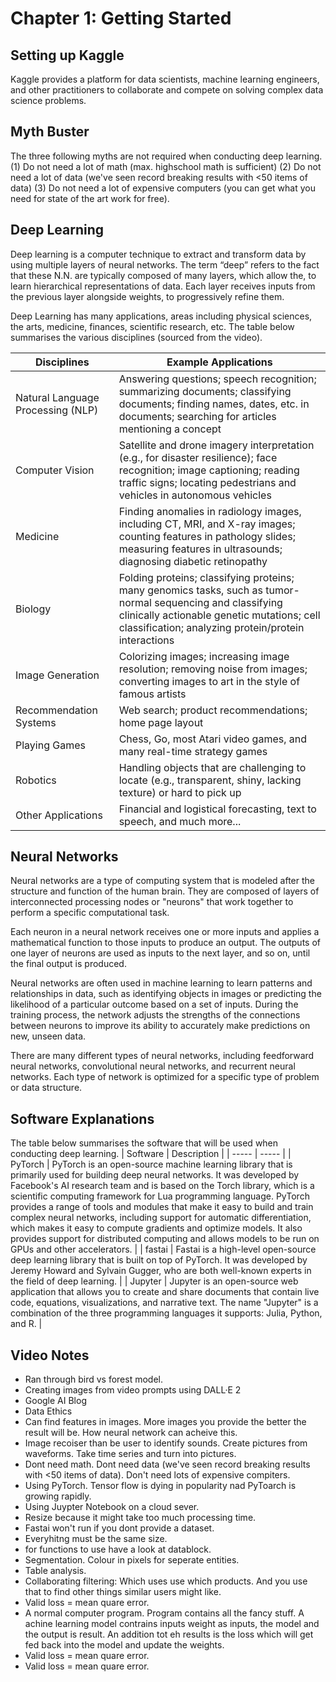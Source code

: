 # **Chapter 1:** Getting Started

## Setting up Kaggle 
Kaggle provides a platform for data scientists, machine learning engineers, and other practitioners to collaborate and compete on solving complex data science problems. 

## Myth Buster
The three following myths are not required when conducting deep learning. (1) Do not need a lot of math (max. highschool math is sufficient) (2) Do not need a lot of data (we've seen record breaking results with <50 items of data) (3) Do not need a lot of expensive computers (you can get what you need for state of the art work for free).

## Deep Learning
Deep learning is a computer technique to extract and transform data by using multiple layers of neural networks. The term “deep” refers to the fact that these N.N. are typically composed of many layers, which allow the, to learn hierarchical representations of data. Each layer receives inputs from the previous layer alongside weights, to progressively refine them. 

Deep Learning has many applications, areas including physical sciences, the arts, medicine, finances, scientific research, etc. The table below summarises the various disciplines (sourced from the video). 

| Disciplines | Example Applications |
| ----- | ----- |
| Natural Language Processing (NLP) | Answering questions; speech recognition; summarizing documents; classifying documents; finding names, dates, etc. in documents; searching for articles mentioning a concept |
| Computer Vision | Satellite and drone imagery interpretation (e.g., for disaster resilience); face recognition; image captioning; reading traffic signs; locating pedestrians and vehicles in autonomous vehicles |
| Medicine | Finding anomalies in radiology images, including CT, MRI, and X-ray images; counting features in pathology slides; measuring features in ultrasounds; diagnosing diabetic retinopathy |
| Biology | Folding proteins; classifying proteins; many genomics tasks, such as tumor-normal sequencing and classifying clinically actionable genetic mutations; cell classification; analyzing protein/protein interactions |
| Image Generation | Colorizing images; increasing image resolution; removing noise from images; converting images to art in the style of famous artists 
| Recommendation Systems | Web search; product recommendations; home page layout |
| Playing Games | Chess, Go, most Atari video games, and many real-time strategy games |
| Robotics | Handling objects that are challenging to locate (e.g., transparent, shiny, lacking texture) or hard to pick up |
| Other Applications | Financial and logistical forecasting, text to speech, and much more... |

## Neural Networks
Neural networks are a type of computing system that is modeled after the structure and function of the human brain. They are composed of layers of interconnected processing nodes or "neurons" that work together to perform a specific computational task.

Each neuron in a neural network receives one or more inputs and applies a mathematical function to those inputs to produce an output. The outputs of one layer of neurons are used as inputs to the next layer, and so on, until the final output is produced.

Neural networks are often used in machine learning to learn patterns and relationships in data, such as identifying objects in images or predicting the likelihood of a particular outcome based on a set of inputs. During the training process, the network adjusts the strengths of the connections between neurons to improve its ability to accurately make predictions on new, unseen data.

There are many different types of neural networks, including feedforward neural networks, convolutional neural networks, and recurrent neural networks. Each type of network is optimized for a specific type of problem or data structure.

## Software Explanations
The table below summarises the software that will be used when conducting deep learning. 
| Software | Description |
| ----- | ----- |
| PyTorch | PyTorch is an open-source machine learning library that is primarily used for building deep neural networks. It was developed by Facebook's AI research team and is based on the Torch library, which is a scientific computing framework for Lua programming language. PyTorch provides a range of tools and modules that make it easy to build and train complex neural networks, including support for automatic differentiation, which makes it easy to compute gradients and optimize models. It also provides support for distributed computing and allows models to be run on GPUs and other accelerators. |
| fastai | Fastai is a high-level open-source deep learning library that is built on top of PyTorch. It was developed by Jeremy Howard and Sylvain Gugger, who are both well-known experts in the field of deep learning. |
| Jupyter | Jupyter is an open-source web application that allows you to create and share documents that contain live code, equations, visualizations, and narrative text. The name "Jupyter" is a combination of the three programming languages it supports: Julia, Python, and R. |

## Video Notes
<ul>
  <li>Ran through bird vs forest model. </li>
  <li> Creating images from video prompts using DALL·E 2</li>
  <li> Google AI Blog</li>
  <li> Data Ethics</li>
  <li> Can find features in images. More images you provide the better the result will be. How neural network can acheive this. </li>
  <li> Image recoiser than be user to identify sounds. Create pictures from waveforms. Take time series and turn into pictures. </li>
  <li> Dont need math. Dont need data (we've seen record breaking results with <50 items of data). Don't need lots of expensive compiters. </li>
  <li> Using PyTorch. Tensor flow is dying in popularity nad PyToarch is growing rapidly. </li>
  <li> Using Juypter Notebook  on a cloud sever. </li>
  <li> Resize because it might take too much processing time. </li>
  <li> Fastai won't run if you dont provide a dataset.</li>
  <li> Everyhitng must be the same size. </li>  
  <li> for functions to use have a look at datablock. </li>
  <li> Segmentation. Colour in pixels for seperate entities. </li>  
  <li> Table analysis. </li>  
  <li> Collaborating filtering: Which uses use which products. And you use that to find other things similar users might like.  </li>
  <li> Valid loss = mean quare error. </li>  
  <li> A normal computer program. Program contains all the fancy stuff. A achine learning model contrains inputs weight as inputs, the model and the output is result.  An addition tot eh results is the loss which will get fed back into the model and update the weights.</li>  
  <li> Valid loss = mean quare error. </li>  
  <li> Valid loss = mean quare error. </li>    
</ul>
